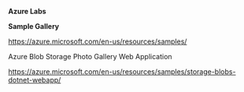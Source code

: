 **Azure Labs**

**Sample Gallery**

https://azure.microsoft.com/en-us/resources/samples/

Azure Blob Storage Photo Gallery Web Application

https://azure.microsoft.com/en-us/resources/samples/storage-blobs-dotnet-webapp/
